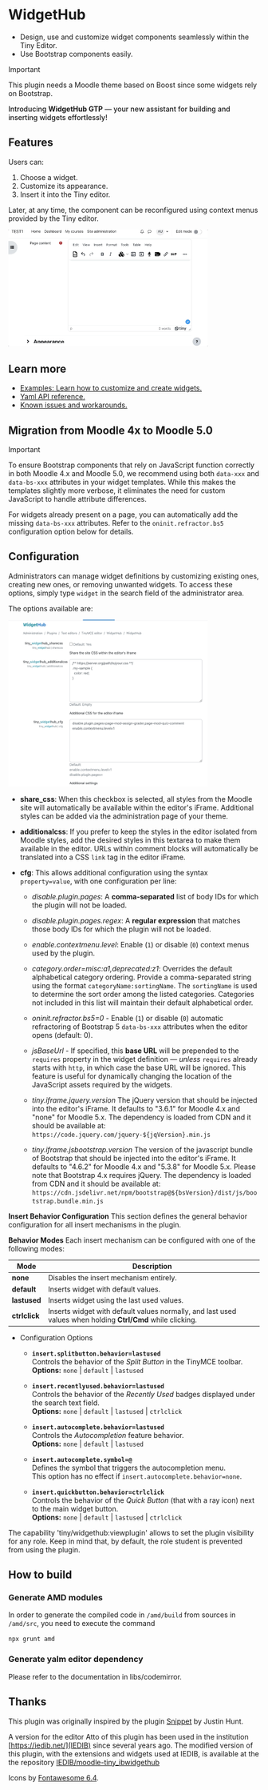 # WidgetHub

- Design, use and customize widget components seamlessly within the Tiny Editor.
- Use Bootstrap components easily.

> [!IMPORTANT]
> This plugin needs a Moodle theme based on Boost since some widgets rely on Bootstrap.

<div class="alert alert-info d-flex align-items-center" role="alert" style="gap: 0.5rem;">
   
  <div>
    <a href="https://chatgpt.com/g/g-68512f2f3ce4819182441c429f5b8673-widgethub-yml-builder"
       target="_blank" rel="noopener noreferrer" style="text-decoration: none; font-weight: 500; color: inherit;">
      Introducing <strong>WidgetHub GTP</strong> — your new assistant for building and inserting widgets effortlessly!
    </a>
  </div>
</div>

## Features

Users can:

1. Choose a widget.
2. Customize its appearance.
3. Insert it into the Tiny editor.

Later, at any time, the component can be reconfigured using context menus provided by the Tiny editor.

<img src="./img/widgethub_usage.gif" width="400" style="margin:auto;max-width:400px">


## Learn more

- [Examples: Learn how to customize and create widgets.](docs/examples.md)
- [Yaml API reference.](docs/api.md)
- [Known issues and workarounds.](docs/issues.md)

## Migration from Moodle 4x to Moodle 5.0

> [!IMPORTANT]
> To ensure Bootstrap components that rely on JavaScript function correctly in both Moodle 4.x and Moodle 5.0, we recommend using both `data-xxx` and `data-bs-xxx` attributes in your widget templates. While this makes the templates slightly more verbose, it eliminates the need for custom JavaScript to handle attribute differences.

For widgets already present on a page, you can automatically add the missing `data-bs-xxx` attributes. Refer to the `oninit.refractor.bs5` configuration option below for details.

## Configuration

Administrators can manage widget definitions by customizing existing ones, creating new ones, or removing unwanted widgets. To access these options, simply type `widget` in the search field of the administrator area.

The options available are:

<img src="./img/settings.png" width="400" style="margin:auto;max-width:400px">

- **share_css**: When this checkbox is selected, all styles from the Moodle site will automatically be available within the editor's iFrame. Additional styles can be added via the administration page of your theme.


- **additionalcss**: If you prefer to keep the styles in the editor isolated from Moodle styles, add the desired styles in this textarea to make them available in the editor. URLs within comment blocks will automatically be translated into a CSS `link` tag in the editor iFrame.


- **cfg**: This allows additional configuration using the syntax `property=value`, with one configuration per line:  
  
  - *disable.plugin.pages*: A **comma-separated** list of body IDs for which the plugin will not be loaded.  

  - *disable.plugin.pages.regex*: A **regular expression** that matches those body IDs for which the plugin will not be loaded.  

  - *enable.contextmenu.level*: Enable (`1`) or disable (`0`) context menus used by the plugin.

  - *category.order=misc:a1,deprecated:z1*: Overrides the default alphabetical category ordering. Provide a comma-separated string using the format `categoryName:sortingName`. The `sortingName` is used to determine the sort order among the listed categories. Categories not included in this list will maintain their default alphabetical order.

  - *oninit.refractor.bs5=0* - Enable (`1`) or disable (`0`) automatic refractoring of Bootstrap 5 `data-bs-xxx` attributes when the editor opens (default: 0).

  - *jsBaseUrl* - If specified, this **base URL** will be prepended to the `requires` property in the widget definition — *unless* `requires` already starts with `http`, in which case the base URL will be ignored. This feature is useful for dynamically changing the location of the JavaScript assets required by the widgets.

  - *tiny.iframe.jquery.version* The jQuery version that should be injected into the editor's iFrame. It defaults to "3.6.1" for Moodle 4.x and "none" for Moodle 5.x. The dependency is loaded from CDN and it should be available at: `https://code.jquery.com/jquery-${jqVersion}.min.js`

  - *tiny.iframe.jsbootstrap.version* The version of the javascript bundle of Bootstrap that should be injected into the editor's iFrame. It defaults to "4.6.2" for Moodle 4.x and "5.3.8" for Moodle 5.x. Please note that Bootstrap 4.x requires jQuery. The dependency is loaded from CDN and it should be available at: `https://cdn.jsdelivr.net/npm/bootstrap@${bsVersion}/dist/js/bootstrap.bundle.min.js`

**Insert Behavior Configuration**
 This section defines the general behavior configuration for all insert mechanisms in the plugin.

**Behavior Modes**
Each insert mechanism can be configured with one of the following modes:

| Mode | Description |
|------|--------------|
| **none** | Disables the insert mechanism entirely. |
| **default** | Inserts widget with default values. |
| **lastused** | Inserts widget using the last used values. |
| **ctrlclick** | Inserts widget with default values normally, and last used values when holding **Ctrl/Cmd** while clicking. |



- Configuration Options

  - **`insert.splitbutton.behavior=lastused`**  
    Controls the behavior of the *Split Button* in the TinyMCE toolbar.  
    **Options:** `none` | `default` | `lastused`

  - **`insert.recentlyused.behavior=lastused`**  
    Controls the behavior of the *Recently Used* badges displayed under the search text field.  
    **Options:** `none` | `default` | `lastused` | `ctrlclick`

  - **`insert.autocomplete.behavior=lastused`**  
    Controls the *Autocompletion* feature behavior.  
    **Options:** `none` | `default` | `lastused`

  - **`insert.autocomplete.symbol=@`**  
    Defines the symbol that triggers the autocompletion menu.  
    This option has no effect if `insert.autocomplete.behavior=none`.

  - **`insert.quickbutton.behavior=ctrlclick`**  
    Controls the behavior of the *Quick Button* (that with a ray icon) next to the main widget button.  
    **Options:** `none` | `default` | `lastused` | `ctrlclick`

The capability 'tiny/widgethub:viewplugin' allows to set the plugin visibility for any role. Keep in mind that, by default, the role student is prevented from using the plugin.

 
 
## How to build

### Generate AMD modules

In order to generate the compiled code in `/amd/build` from sources in `/amd/src`, you need to execute the command

```
npx grunt amd
```

### Generate yalm editor dependency

Please refer to the documentation in libs/codemirror.


## Thanks

This plugin was originally inspired by the plugin [Snippet](https://moodle.org/plugins/atto_snippet) by Justin Hunt.

A version for the editor Atto of this plugin has been used in the institution [https://iedib.net/](IEDIB) since several years ago.
The modified version of this plugin, with the extensions and widgets used at IEDIB, is available at the the repository [IEDIB/moodle-tiny_ibwidgethub](https://github.com/IEDIB/moodle-tiny_ibwidgethub)


Icons by [Fontawesome 6.4](https://fontawesome.com/icons/file-code?f=classic&s=light).
